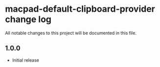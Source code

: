 # macpad-default-clipboard-provider change log

All notable changes to this project will be documented in this file.

## 1.0.0

- Initial release
